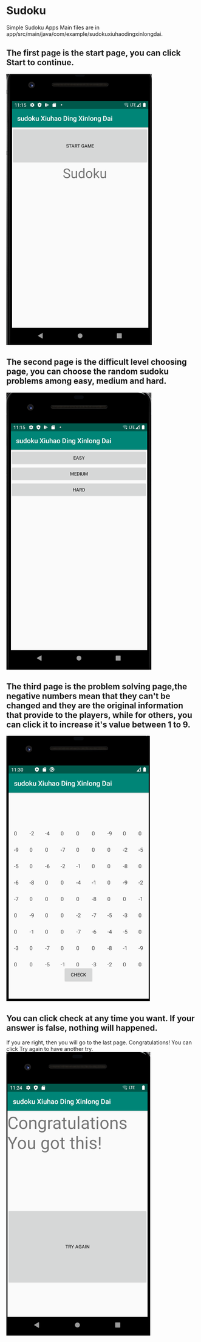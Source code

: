 # Sudoku
Simple Sudoku Apps
Main files are in app/src/main/java/com/example/sudokuxiuhaodingxinlongdai.

## The first page is the start page, you can click Start to continue.
![graph](./Start.png)

## The second page is the difficult level choosing page, you can choose the random sudoku problems among easy, medium and hard.
![graph](./Difficulty.png)

## The third page is the problem solving page,the negative numbers mean that they can't be changed and they are the original information that provide to the players, while for others, you can click it to increase it's value between 1 to 9.
![graph](./Problems.png)

## You can click check at any time you want. If your answer is false, nothing will happened.
If you are right, then you will go to the last page. Congratulations!
You can click Try again to have another try. 
![graph](./End.png)


